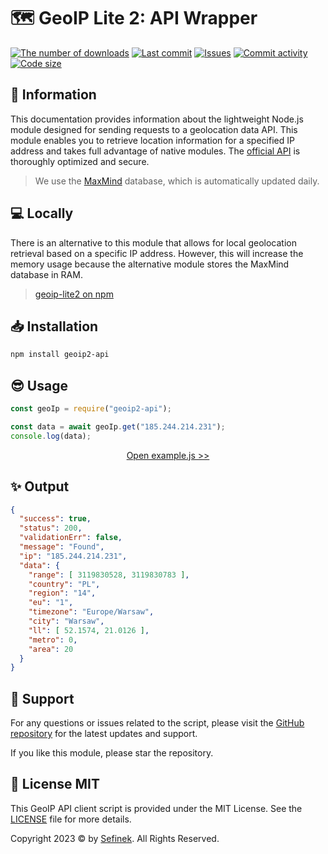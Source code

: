 # 🗺️ GeoIP Lite 2: API Wrapper

[![The number of downloads](https://img.shields.io/npm/dt/geoip2-api?maxAge=3600)](https://www.npmjs.com/package/geoip2-api)
[![Last commit](https://img.shields.io/github/last-commit/sefinek24/geoip2-api)](https://github.com/sefinek24/geoip2-api)
[![Issues](https://img.shields.io/github/issues/sefinek24/geoip2-api)](https://github.com/sefinek24/geoip2-api)
[![Commit activity](https://img.shields.io/github/commit-activity/w/sefinek24/geoip2-api)](https://github.com/sefinek24/geoip2-api)
[![Code size](https://img.shields.io/github/languages/code-size/sefinek24/geoip2-api)](https://github.com/sefinek24/geoip2-api)


## 📝 Information
This documentation provides information about the lightweight Node.js module designed for sending requests to a geolocation data API. This module enables you to retrieve location information for a specified IP address and takes full advantage of native modules. The [official API](https://api.sefinek.net/docs/v2) is thoroughly optimized and secure.

> We use the [MaxMind](https://www.maxmind.com) database, which is automatically updated daily.


## 💻 Locally
There is an alternative to this module that allows for local geolocation retrieval based on a specific IP address. However, this will increase the memory usage because the alternative module stores the MaxMind database in RAM.

> [geoip-lite2 on npm](https://www.npmjs.com/package/geoip-lite2)


## 📥 Installation
```bash
npm install geoip2-api
```


## 😎 Usage
```js
const geoIp = require("geoip2-api");

const data = await geoIp.get("185.244.214.231");
console.log(data);
```
<div align="center">
    <a href="example.js">Open example.js >></a>
</div>


## ✨ Output
```json
{
  "success": true,
  "status": 200,
  "validationErr": false,
  "message": "Found",
  "ip": "185.244.214.231",
  "data": {
    "range": [ 3119830528, 3119830783 ],
    "country": "PL",
    "region": "14",
    "eu": "1",
    "timezone": "Europe/Warsaw",
    "city": "Warsaw",
    "ll": [ 52.1574, 21.0126 ],
    "metro": 0,
    "area": 20
  }
}
```


## 💙 Support
For any questions or issues related to the script, please visit the [GitHub repository](https://github.com/sefinek24/geoip2-api) for the latest updates and support.

If you like this module, please star the repository.


## 🔑 License MIT
This GeoIP API client script is provided under the MIT License. See the [LICENSE](LICENSE) file for more details.

Copyright 2023 © by [Sefinek](https://sefinek.net). All Rights Reserved.